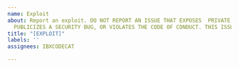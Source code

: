 ```yaml
---
name: Exploit
about: Report an exploit. DO NOT REPORT AN ISSUE THAT EXPOSES  PRIVATE INFORMATION,
  PUBLICIZES A SECURITY BUG, OR VIOLATES THE CODE OF CONDUCT. THIS ISSUE WILL BE PUBLIC.
title: "[EXPLOIT]"
labels: ''
assignees: IBXCODECAT

---
```



